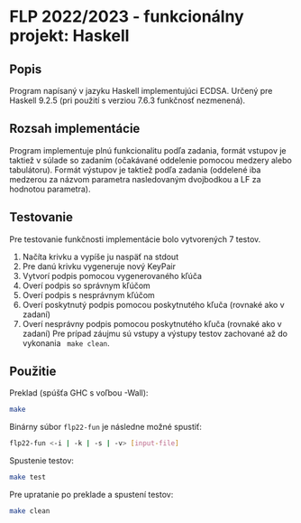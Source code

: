 # FLP 2022/2023 - funkcionálny projekt: Haskell

## Popis

Program napísaný v jazyku Haskell implementujúci ECDSA. Určený pre Haskell 9.2.5 (pri použití s verziou 7.6.3 funkčnosť nezmenená).

## Rozsah implementácie

Program implementuje plnú funkcionalitu podľa zadania, formát vstupov je taktiež v súlade so zadaním (očakávané oddelenie pomocou medzery alebo tabulátoru). Formát výstupov je taktiež podľa zadania (oddelené iba medzerou za názvom parametra nasledovaným dvojbodkou a LF za hodnotou parametra).

## Testovanie

Pre testovanie funkčnosti implementácie bolo vytvorených 7 testov.
1. Načíta krivku a vypíše ju naspäť na stdout
2. Pre danú krivku vygeneruje nový KeyPair
3. Vytvorí podpis pomocou vygenerovaného kľúča
4. Overí podpis so správnym kľúčom
5. Overí podpis s nesprávnym kľúčom
6. Overí poskytnutý podpis pomocou poskytnutého kľuča (rovnaké ako v zadaní)
7. Overí nesprávny podpis pomocou poskytnutého kľuča (rovnaké ako v zadaní)
Pre prípad záujmu sú vstupy a výstupy testov zachované až do vykonania ``` make clean```.

## Použitie

Preklad (spúšťa GHC s voľbou -Wall):
```bash
make
```

Binárny súbor `flp22-fun` je následne možné spustiť:
```bash
flp22-fun <-i | -k | -s | -v> [input-file]
```

Spustenie testov:
```bash
make test
```

Pre upratanie po preklade a spustení testov:
```bash
make clean
```
